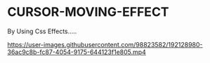 # CURSOR-MOVING-EFFECT
By Using Css Effects.....


https://user-images.githubusercontent.com/98823582/192128980-36ac9c8b-fc87-4054-9175-644123f1e805.mp4
